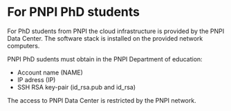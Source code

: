 For PNPI PhD students
=====================

For PhD students from PNPI the cloud infrastructure is provided by
the PNPI Data Center. The software stack is installed on the provided 
network computers.

PNPI PhD sudents must obtain in the PNPI Department of education:
 * Account name (NAME)
 * IP adress (IP)
 * SSH RSA key-pair (id_rsa.pub and id_rsa)

The access to PNPI Data Center is restricted by the PNPI network.

